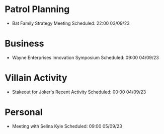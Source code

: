 # Patrol Planning

- Bat Family Strategy Meeting Scheduled: 22:00 03/09/23

# Business

- Wayne Enterprises Innovation Symposium Scheduled: 09:00 04/09/23

# Villain Activity

- Stakeout for Joker's Recent Activity Scheduled: 00:00 04/09/23

# Personal

- Meeting with Selina Kyle Scheduled: 09:00 05/09/23

